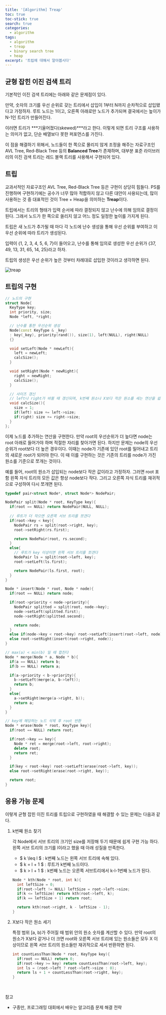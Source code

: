 ```yaml
---
title: '[Algorithm] Treap'
toc: true
toc-stick: true
search: true
categories:
  - algorithm
tags:
  - algorithm
  - treap
  - binary search tree
  - heap
excerpt: '트립에 대해서 알아봅시다'
---
```


## 균형 잡힌 이진 검색 트리

기본적인 이진 검색 트리에는 아래와 같은 문제점이 있다.  

만약, 숫자의 크기를 우선 순위로 갖는 트리에서 삽입이 1부터 N까지 순차적으로 삽입됐다고 가정하자.
루트 노드는 1이고, 오른쪽 아래로만 노드가 추가되며 결국에서는 높이가 N-1인 트리가 만들어진다.

이러면 트리가 ***기울어졌다(skewed)***라고 한다. 
이렇게 되면 트리 구조를 사용하는 의미가 없고,
단순 배열보다 못한 퍼포먼스를 가진다.

이 점을 해결하기 위해서, 노드들이 한 쪽으로 몰리지 않게 조정을 해주는 자료구조인 
AVL Tree, Red-Black Tree 등의 **Balanced Tree**가 존재하며, 
대부분 표준 라이브러리의 이진 검색 트리는 레드 블랙 트리를 사용해서 구현되어 있다.


## 트립  

교과서적인 자료구조인 AVL Tree, Red-Black Tree 등은 구현이 상당히 힘들다.
PS를 진행하며 구현하기에는 공수가 너무 많아 적합하지 않고 다른 대안이 사용되는데, 
많이 사용하는 것 중 대표적인 것이 Tree + Heap을 의미하는 **Treap**이다.  

트립에서는 트리의 형태가 입력 순서에 따라 결정되지 않고 난수에 의해 임의로 결정이 된다. 
그래서 노드가 한 쪽으로 쏠리지 않고 어느 정도 일정한 높이를 가지게 된다.  

트립은 새 노드가 추가될 때 마다 각 노드에 난수 생성을 통해 우선 순위를 부여하고 
이 우선 순위에 따라 트리가 생성된다.  

입력이 {1, 2, 3, 4, 5, 6, 7}이 들어오고, 
난수를 통해 임의로 생성한 우선 순위가 {37, 49, 13, 31, 65, 14, 25}라고 하자.

트립의 생성은 우선 순위가 높은 것부터 차례대로 삽입한 것이라고 생각하면 된다.

![treap](/assets/images/algorithm/treap.png)  


## 트립의 구현

``` cpp
// 노드의 구현
struct Node{
  KeyType key;
  int priority, size;
  Node *left, *right;

  // 난수를 통한 우선순위 생성
  Node(const KeyType & _key)
  : key(_key), priority(rand()), size(1), left(NULL), right(NULL)
  {}

  void setLeft(Node * newLeft){
    left = newLeft;
    calcSize();
  }

  void setRight(Node * newRight){
    right = newRight;
    calcSize();
  }

  // 사이즈 갱신
  // left나 right가 바뀔 때 갱신되며, k번째 원소나 X보다 작은 원소를 세는 연산을 쉽게 구현 가능하게 한다.
  void calcSize(){
    size = 1;
    if(left) size += left->size;
    if(right) size += right->size;
  }
};
```

이제 노드를 추가하는 연산을 구현한다. 
만약 root의 우선순위가 더 높다면 node는 root 아래로 들어가야 하며 적절한 자리를 찾아가면 된다. 
하지만 문제는 node의 우선순위가 root보다 더 높은 경우이다. 
이때는 node가 기존에 있던 root를 밀어내고 트리의 새로운 root가 되어야 한다. 
이 때 이를 구현하는 것은 기존의 트리를 node가 가진 원소를 기준으로 쪼개는 것이다.  

예를 들어, root의 원소가 삽입되는 node보다 작은 값이라고 가정하자. 
그러면 root 포함 왼쪽 자식 트리의 모든 값은 항상 node보다 작다. 
그리고 오른쪽 자식 트리를 재귀적으로 구성하여 다시 쪼개면 된다.

``` cpp
typedef pair<struct Node*, struct Node*> NodePair;

NodePair split(Node * root, KeyType key){
  if(root == NULL) return NodePair(NULL, NULL);
  
  // 루트가 더 작으면 오른쪽 서브 트리를 쪼갠다
  if(root->key < key){
    NodePair rs = split(root->right, key);
    root->setRight(rs.first);

    return NodePair(root, rs.second);
  }
  else{
    // 루트가 key 이상이면 왼쪽 서브 트리를 쪼갠다
    NodePair ls = split(root->left, key);
    root->setLeft(ls.first);

    return NodePair(ls.first, root);
  }
}

Node * insert(Node * root, Node * node){
  if(root == NULL) return node;

  if(root->priority < node->priority){
    NodePair splitted = split(root, node->key);
    node->setLeft(splitted.first);
    node->setRight(splitted.second);

    return node;
  }
  else if(node->key < root->key) root->setLeft(insert(root->left, node));
  else root->setRight(insert(root->right, node));
}
```

``` cpp
// max(a) < min(b) 일 때 합친다
Node * merge(Node * a, Node * b){
  if(a == NULL) return b;
  if(b == NULL) return a;

  if(a->priority < b->priority){
    b->setLeft(merge(a, b->left));
    return b;
  }
  else{
    a->setRight(merge(a->right, b));
    return a;
  }
}

// key에 해당하는 노드 삭제 후 root 반환
Node * erase(Node * root, KeyType key){
  if(root == NULL) return root;

  if(root->key == key){
    Node * ret = merge(root->left, root->right);
    delete root;
    return ret;
  }

  if(key < root->key) root->setLeft(erase(root->left, key));
  else root->setRight(erase(root->right, key));

  return root;
}
```

## 응용 가능 문제 

이렇게 균형 잡힌 이진 트리를 트립으로 구현하였을 때 해결할 수 있는 문제는 다음과 같다.

1. k번째 원소 찾기  

    각 Node에서 서브 트리의 크기인 size를 저장해 두기 때문에 쉽게 구현 가능 하다. 
    왼쪽 서브 트리의 크기를 l이라고 했을 때 아래 성질을 만족한다.

    - $ k \leq l $ : k번째 노드는 왼쪽 서브 트리에 속해 있다.
    - $ k = l + 1 $ : 루트가 k번째 노드이다.
    - $ k > l + 1 $ : k번째 노드는 오른쪽 서브트리에서 k-l-1번째 노드가 된다.

    ``` cpp
    Node * kth(Node * root, int k){
      int leftSize = 0;
      if(root->left != NULL) leftSize = root->left->size;
      if(k <= leftSize) return kth(root->left, k);
      if(k == leftSize + 1) return root;

      return kth(root->right, k - leftSize - 1);
    }
    ```

2. X보다 작은 원소 세기  

    특정 범위 [a, b)가 주어질 때 범위 안의 원소 숫자를 계산할 수 있다. 
    만약 root의 원소가 X보다 같거나 더 크면 root와 오른쪽 서브 트리에 있는 원소들은 모두 X 이상이므로 
    왼쪽 서브 트리의 원소들만 재귀적으로 세서 반환하면 된다.

    ``` cpp
    int countLessThan(Node * root, KeyType key){
      if(root == NULL) return 0;
      if(root->key >= key) return countLessThan(root->left, key);
      int ls = (root->left ? root->left->size : 0);
      return ls + 1 + countLessThan(root->right, key);
    }
    ```


<br/>

참고
- 구종만, 프로그래밍 대회에서 배우는 알고리즘 문제 해결 전략